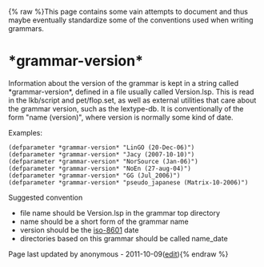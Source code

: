 {% raw %}This page contains some vain attempts to document and thus maybe
eventually standardize some of the conventions used when writing
grammars.

# \*grammar-version\*

Information about the version of the grammar is kept in a string called
\*grammar-version\*, defined in a file usually called Version.lsp. This
is read in the lkb/script and pet/flop.set, as well as external
utilities that care about the grammar version, such as the lextype-db.
It is conventionally of the form "name (version)", where version is
normally some kind of date.

Examples:

    (defparameter *grammar-version* "LinGO (20-Dec-06)")
    (defparameter *grammar-version* "Jacy (2007-10-10)")
    (defparameter *grammar-version* "NorSource (Jan-06)")
    (defparameter *grammar-version* "NoEn (27-aug-04)")
    (defparameter *grammar-version* "GG (Jul_2006)")
    (defparameter *grammar-version* "pseudo_japanese (Matrix-10-2006)")

Suggested convention

- file name should be Version.lsp in the grammar top directory
- name should be a short form of the grammar name
- version should be the
[iso-8601](http://www.cl.cam.ac.uk/~mgk25/iso-time.html) date
- directories based on this grammar should be called name\_date

Page last updated by anonymous - 2011-10-09([edit](https://github.com/delph-in/docs/wiki/LkbConventions/_edit)){% endraw %}
